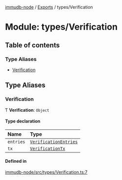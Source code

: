 [immudb-node](../README.md) / [Exports](../modules.md) / types/Verification

# Module: types/Verification

## Table of contents

### Type Aliases

- [Verification](types_Verification.md#verification)

## Type Aliases

### Verification

Ƭ **Verification**: `Object`

#### Type declaration

| Name | Type |
| :------ | :------ |
| `entries` | [`VerificationEntries`](types_VerificationEntries.md#verificationentries) |
| `tx` | [`VerificationTx`](types_VerificationTx.md#verificationtx) |

#### Defined in

[immudb-node/src/types/Verification.ts:7](https://github.com/user3232/node-immu-db/blob/30c0d74/immudb-node/src/types/Verification.ts#L7)
